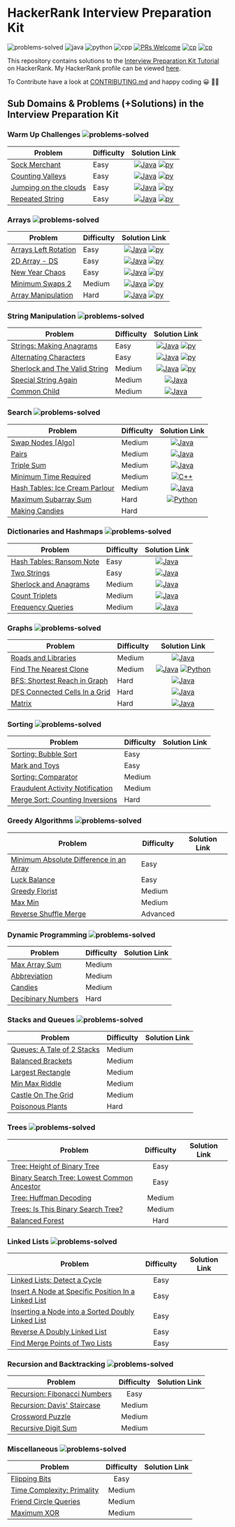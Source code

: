 # HackerRank Interview Preparation Kit

![problems-solved](https://img.shields.io/badge/Problems%20Solved-30/69-1f425f.svg)
![java](https://img.shields.io/badge/Java-28/69-1abc9c.svg)
![python](https://img.shields.io/badge/Python-6/69-1abc9c.svg)
![cpp](https://img.shields.io/badge/C++-1/69-1abc9c.svg)
[![PRs Welcome](https://img.shields.io/badge/PRs-welcome-brightgreen.svg)](CONTRIBUTING.md)
[![cp](https://img.shields.io/badge/also%20see-Competitve%20Programming-1f72ff.svg)](https://github.com/anishLearnsToCode/competitive-programming)
[![cp](https://img.shields.io/badge/also%20see-My%20Hackerrank%20Profile-1f72ff.svg)](https://www.hackerrank.com/anishviewer)

This repository contains solutions to the 
[Interview Preparation Kit Tutorial](https://www.hackerrank.com/interview)
on HackerRank. My HackerRank profile can be viewed [here](https://www.hackerrank.com/anishviewer).

To Contribute have a look at [CONTRIBUTING.md](CONTRIBUTING.md) and happy coding 😀 🐱‍💻

## Sub Domains & Problems (+Solutions) in the Interview Preparation Kit

### Warm Up Challenges  ![problems-solved](https://img.shields.io/badge/Solved-4/4-1abc9c.svg)
| Problem | Difficulty | Solution Link |
|---------|------------|:-------------:|
| [Sock Merchant](https://www.hackerrank.com/challenges/sock-merchant/problem) | Easy | [![Java](https://img.icons8.com/color/40/000000/java-coffee-cup-logo.png)](src/warmup/SockMerchant.java) [![py](https://img.icons8.com/color/35/000000/python.png)](python/warmup/sales_by_match.py) |
| [Counting Valleys](https://www.hackerrank.com/challenges/counting-valleys/problem) | Easy | [![Java](https://img.icons8.com/color/40/000000/java-coffee-cup-logo.png)](src/warmup/CountingValleys.java) [![py](https://img.icons8.com/color/35/000000/python.png)](python/warmup/counting_valleys.py) |
| [Jumping on the clouds](https://www.hackerrank.com/challenges/jumping-on-the-clouds/problem) | Easy | [![Java](https://img.icons8.com/color/40/000000/java-coffee-cup-logo.png)](src/warmup/JumpingOnTheClouds.java) [![py](https://img.icons8.com/color/35/000000/python.png)](python/warmup/jumping_on_the_clouds.py) |
| [Repeated String](https://www.hackerrank.com/challenges/repeated-string/problem) | Easy | [![Java](https://img.icons8.com/color/40/000000/java-coffee-cup-logo.png)](src/warmup/RepeatedString.java) [![py](https://img.icons8.com/color/35/000000/python.png)](python/warmup/repeated_string.py) |

### Arrays ![problems-solved](https://img.shields.io/badge/Solved-5/5-1abc9c.svg)
| Problem | Difficulty | Solution Link |
|---------|------------|:-------------:|
| [Arrays Left Rotation](https://www.hackerrank.com/challenges/ctci-array-left-rotation/problem) | Easy | [![Java](https://img.icons8.com/color/40/000000/java-coffee-cup-logo.png)](src/arrays/LeftRotation.java) [![py](https://img.icons8.com/color/35/000000/python.png)](python/array/arrays_left_rotation.py) |
| [2D Array - DS](https://www.hackerrank.com/challenges/2d-array/problem) | Easy | [![Java](https://img.icons8.com/color/40/000000/java-coffee-cup-logo.png)](src/arrays/TwoDArrayDs.java) [![py](https://img.icons8.com/color/35/000000/python.png)](python/array/2D_array_ds.py) |
| [New Year Chaos](https://www.hackerrank.com/challenges/new-year-chaos/problem) | Easy | [![Java](https://img.icons8.com/color/40/000000/java-coffee-cup-logo.png)](src/arrays/NewYearChaos.java) [![py](https://img.icons8.com/color/35/000000/python.png)](python/array/new_year_chaos.py) |
| [Minimum Swaps 2](https://www.hackerrank.com/challenges/minimum-swaps-2/problem) | Medium | [![Java](https://img.icons8.com/color/40/000000/java-coffee-cup-logo.png)](src/arrays/MinimumSwaps2.java) [![py](https://img.icons8.com/color/35/000000/python.png)](python/array/minimum_swaps_2.py) |
| [Array Manipulation](https://www.hackerrank.com/challenges/crush/problem) | Hard | [![Java](https://img.icons8.com/color/40/000000/java-coffee-cup-logo.png)](src/arrays/ArrayManipulation.java) [![py](https://img.icons8.com/color/35/000000/python.png)](python/array/array_manipulation.py) |

### String Manipulation ![problems-solved](https://img.shields.io/badge/Solved-5/5-1abc9c.svg)
| Problem | Difficulty | Solution Link |
|---------|------------|:-------------:|
| [Strings: Making Anagrams](https://www.hackerrank.com/challenges/ctci-making-anagrams/problem) | Easy | [![Java](https://img.icons8.com/color/40/000000/java-coffee-cup-logo.png)](src/string/StringsMakingAnagrams.java) [![py](https://img.icons8.com/color/35/000000/python.png)](python/string-manipulation/making_anagrams.py) |
| [Alternating Characters](https://www.hackerrank.com/challenges/alternating-characters/problem) | Easy | [![Java](https://img.icons8.com/color/40/000000/java-coffee-cup-logo.png)](src/string/AlternatingCharacters.java) [![py](https://img.icons8.com/color/35/000000/python.png)](python/string-manipulation/alternating_characters.py) |
| [Sherlock and The Valid String](https://www.hackerrank.com/challenges/sherlock-and-valid-string/problem) | Medium | [![Java](https://img.icons8.com/color/40/000000/java-coffee-cup-logo.png)](src/string/SherlockAndValidStrings.java) [![py](https://img.icons8.com/color/35/000000/python.png)](python/string-manipulation/sherlock_and_valid_string.py) |
| [Special String Again](https://www.hackerrank.com/challenges/special-palindrome-again/problem) | Medium | [![Java](https://img.icons8.com/color/40/000000/java-coffee-cup-logo.png)](src/string/SpecialStringAgain.java) |
| [Common Child](https://www.hackerrank.com/challenges/common-child/problem) | Medium | [![Java](https://img.icons8.com/color/40/000000/java-coffee-cup-logo.png)](src/string/CommonChild.java) |

### Search ![problems-solved](https://img.shields.io/badge/Solved-6/7-1abc9c.svg)
| Problem | Difficulty | Solution Link |
|---------|------------|:-------------:|
| [Swap Nodes [Algo]](https://www.hackerrank.com/challenges/swap-nodes-algo/problem) | Medium | [![Java](https://img.icons8.com/color/40/000000/java-coffee-cup-logo.png)](src/search/SwapNodesAlgo.java) |
| [Pairs](https://www.hackerrank.com/challenges/pairs/problem) | Medium | [![Java](https://img.icons8.com/color/40/000000/java-coffee-cup-logo.png)](src/search/Pairs.java) |
| [Triple Sum](https://www.hackerrank.com/challenges/triple-sum/problem) | Medium | [![Java](https://img.icons8.com/color/40/000000/java-coffee-cup-logo.png)](src/search/TripleSum.java) |
| [Minimum Time Required](https://www.hackerrank.com/challenges/minimum-time-required/problem) | Medium | [![C++](https://img.icons8.com/color/35/000000/c-plus-plus-logo.png)](src/search/minimum-time-required.cpp) |
| [Hash Tables: Ice Cream Parlour](https://www.hackerrank.com/challenges/ctci-ice-cream-parlor/problem) | Medium | [![Java](https://img.icons8.com/color/40/000000/java-coffee-cup-logo.png)](src/search/HashTableIceCreamParlour.java) |
| [Maximum Subarray Sum](https://www.hackerrank.com/challenges/maximum-subarray-sum/problem) | Hard | [![Python](https://img.icons8.com/color/35/000000/python.png)](src/search/maximum-sum-subarray.py) |
| [Making Candies](https://www.hackerrank.com/challenges/making-candies) | Hard | |

### Dictionaries and Hashmaps ![problems-solved](https://img.shields.io/badge/Solved-5/5-1abc9c.svg)
| Problem | Difficulty | Solution Link |
|---------|------------|:-------------:|
| [Hash Tables: Ransom Note](https://www.hackerrank.com/challenges/ctci-ransom-note/problem) | Easy | [![Java](https://img.icons8.com/color/40/000000/java-coffee-cup-logo.png)](src/dictionaries/HashTablesRansomNote.java) |
| [Two Strings](https://www.hackerrank.com/challenges/two-strings/problem) | Easy | [![Java](https://img.icons8.com/color/40/000000/java-coffee-cup-logo.png)](src/dictionaries/TwoStrings.java) |
| [Sherlock and Anagrams](https://www.hackerrank.com/challenges/sherlock-and-anagrams/problem) | Medium | [![Java](https://img.icons8.com/color/40/000000/java-coffee-cup-logo.png)](src/dictionaries/SherlockAndAnagrams.java) |
| [Count Triplets](https://www.hackerrank.com/challenges/count-triplets-1/problem) | Medium | [![Java](https://img.icons8.com/color/40/000000/java-coffee-cup-logo.png)](src/dictionaries/CountTriplets.java) |
| [Frequency Queries](https://www.hackerrank.com/challenges/frequency-queries/problem) | Medium | [![Java](https://img.icons8.com/color/40/000000/java-coffee-cup-logo.png)](src/dictionaries/FrequencyQueries.java) |

### Graphs ![problems-solved](https://img.shields.io/badge/Solved-5/5-1abc9c.svg)
| Problem | Difficulty | Solution Link |
|---------|------------|:-------------:|
| [Roads and Libraries](https://www.hackerrank.com/challenges/torque-and-development/problem) | Medium | [![Java](https://img.icons8.com/color/40/000000/java-coffee-cup-logo.png)](src/graphs/RoadsAndLibraries.java) |
| [Find The Nearest Clone](https://www.hackerrank.com/challenges/find-the-nearest-clone/problem) | Medium | [![Java](https://img.icons8.com/color/40/000000/java-coffee-cup-logo.png)](src/graphs/FindNearestNodeNaive.java) [![Python](https://img.icons8.com/color/35/000000/python.png)](https://github.com/anishLearnsToCode/hackerrank-interview-preparation-kit/blob/master/src/graphs/find-nearest-node.py) |
| [BFS: Shortest Reach in Graph](https://www.hackerrank.com/challenges/ctci-bfs-shortest-reach/problem) | Hard | [![Java](https://img.icons8.com/color/40/000000/java-coffee-cup-logo.png)](src/graphs/BFSShortestReachInGraph.java) |
| [DFS Connected Cells In a Grid](https://www.hackerrank.com/challenges/ctci-connected-cell-in-a-grid/problem) | Hard | [![Java](https://img.icons8.com/color/40/000000/java-coffee-cup-logo.png)](src/graphs/DfsConnectedCellInAGrid.java) |
| [Matrix](https://www.hackerrank.com/challenges/matrix/problem) | Hard | [![Java](https://img.icons8.com/color/40/000000/java-coffee-cup-logo.png)](src/graphs/MatrixUnionJoin.java) |

### Sorting ![problems-solved](https://img.shields.io/badge/Solved-0/5-1abc9c.svg)

| Problem | Difficulty | Solution Link |
|---------|------------|:-------------:|
| [Sorting: Bubble Sort](https://www.hackerrank.com/challenges/ctci-bubble-sort) | Easy | |
| [Mark and Toys](https://www.hackerrank.com/challenges/mark-and-toys) | Easy | |
| [Sorting: Comparator](https://www.hackerrank.com/challenges/ctci-comparator-sorting) | Medium | |
| [Fraudulent Activity Notification](https://www.hackerrank.com/challenges/fraudulent-activity-notifications) | Medium | |
| [Merge Sort: Counting Inversions](https://www.hackerrank.com/challenges/ctci-merge-sort) | Hard | |

### Greedy Algorithms ![problems-solved](https://img.shields.io/badge/Solved-0/5-1abc9c.svg)

| Problem | Difficulty | Solution Link |
|---------|------------|:-------------:|
| [Minimum Absolute Difference in an Array](https://www.hackerrank.com/challenges/minimum-absolute-difference-in-an-array) | Easy | |
| [Luck Balance](https://www.hackerrank.com/challenges/luck-balance) | Easy | |
| [Greedy Florist](https://www.hackerrank.com/challenges/greedy-florist) | Medium | |
| [Max Min](https://www.hackerrank.com/challenges/angry-children) | Medium | |
| [Reverse Shuffle Merge](https://www.hackerrank.com/challenges/reverse-shuffle-merge) | Advanced | |

### Dynamic Programming ![problems-solved](https://img.shields.io/badge/Solved-0/4-1abc9c.svg)

| Problem | Difficulty | Solution Link |
|---------|------------|:-------------:|
| [Max Array Sum](https://www.hackerrank.com/challenges/max-array-sum) | Medium | |
| [Abbreviation](https://www.hackerrank.com/challenges/abbr) | Medium | |
| [Candies](https://www.hackerrank.com/challenges/candies) | Medium | |
| [Decibinary Numbers](https://www.hackerrank.com/challenges/decibinary-numbers) | Hard | |

### Stacks and Queues ![problems-solved](https://img.shields.io/badge/Solved-0/6-1abc9c.svg)

| Problem | Difficulty | Solution Link |
|---------|------------|:-------------:|
| [Queues: A Tale of 2 Stacks](https://www.hackerrank.com/challenges/ctci-queue-using-two-stacks) | Medium | |
| [Balanced Brackets](https://www.hackerrank.com/challenges/balanced-brackets) | Medium | |
| [Largest Rectangle](https://www.hackerrank.com/challenges/largest-rectangle) | Medium | |
| [Min Max Riddle](https://www.hackerrank.com/challenges/min-max-riddle) | Medium | |
| [Castle On The Grid](https://www.hackerrank.com/challenges/castle-on-the-grid) | Medium | |
| [Poisonous Plants](https://www.hackerrank.com/challenges/poisonous-plants) | Hard | |

### Trees ![problems-solved](https://img.shields.io/badge/Solved-0/5-1abc9c.svg)

| Problem | Difficulty | Solution Link |
|---------|:----------:|:-------------:|
| [Tree: Height of Binary Tree](https://www.hackerrank.com/challenges/tree-height-of-a-binary-tree) | Easy | |
| [Binary Search Tree: Lowest Common Ancestor](https://www.hackerrank.com/challenges/binary-search-tree-lowest-common-ancestor) | Easy | |
| [Tree: Huffman Decoding](https://www.hackerrank.com/challenges/tree-huffman-decoding) | Medium | |
| [Trees: Is This Binary Search Tree?](https://www.hackerrank.com/challenges/ctci-is-binary-search-tree) | Medium | |
| [Balanced Forest](https://www.hackerrank.com/challenges/balanced-forest) | Hard | |

### Linked Lists ![problems-solved](https://img.shields.io/badge/Solved-0/5-1abc9c.svg)

| Problem | Difficulty | Solution Link |
|---------|:----------:|:-------------:|
| [Linked Lists: Detect a Cycle](https://www.hackerrank.com/challenges/ctci-linked-list-cycle) | Easy | |
| [Insert A Node at Specific Position In a Linked List](https://www.hackerrank.com/challenges/insert-a-node-at-a-specific-position-in-a-linked-list) | Easy | |
| [Inserting a Node into a Sorted Doubly Linked List](https://www.hackerrank.com/challenges/insert-a-node-into-a-sorted-doubly-linked-list) | Easy | |
| [Reverse A Doubly Linked List](https://www.hackerrank.com/challenges/reverse-a-doubly-linked-list) | Easy | |
| [Find Merge Points of Two Lists](https://www.hackerrank.com/challenges/find-the-merge-point-of-two-joined-linked-lists) | Easy | |

### Recursion and Backtracking ![problems-solved](https://img.shields.io/badge/Solved-0/4-1abc9c.svg)

| Problem | Difficulty | Solution Link |
|---------|:----------:|:-------------:|
| [Recursion: Fibonacci Numbers](https://www.hackerrank.com/challenges/ctci-fibonacci-numbers) | Easy | |
| [Recursion: Davis' Staircase](https://www.hackerrank.com/challenges/ctci-recursive-staircase) | Medium | |
| [Crossword Puzzle](https://www.hackerrank.com/challenges/crossword-puzzle) | Medium | |
| [Recursive Digit Sum](https://www.hackerrank.com/challenges/recursive-digit-sum) | Medium | |

### Miscellaneous ![problems-solved](https://img.shields.io/badge/Solved-0/4-1abc9c.svg)

| Problem | Difficulty | Solution Link |
|---------|:----------:|:-------------:|
| [Flipping Bits](https://www.hackerrank.com/challenges/flipping-bits) | Easy | |
| [Time Complexity: Primality](https://www.hackerrank.com/challenges/ctci-big-o) | Medium | |
| [Friend Circle Queries](https://www.hackerrank.com/challenges/friend-circle-queries) | Medium | |
| [Maximum XOR](https://www.hackerrank.com/challenges/maximum-xor) | Medium | |
